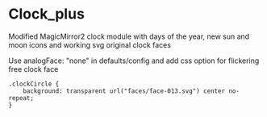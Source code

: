 # Clock_plus

Modified MagicMirror2 clock module with days of the year, new sun and moon icons and working svg original clock faces

Use analogFace: "none" in defaults/config and add css option for flickering free clock face

	.clockCircle {
		background: transparent url("faces/face-013.svg") center no-repeat;
	}
